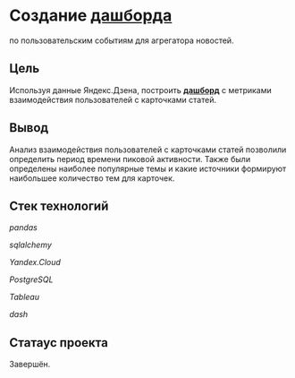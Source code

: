 # Создание [**дашборда**](https://public.tableau.com/views/Book1_16503906508950/Dashboard1?:language=en-US&publish=yes&:display_count=n&:origin=viz_share_link)
 по пользовательским событиям для агрегатора новостей.

## Цель

Используя данные Яндекс.Дзена, построить [**дашборд**](https://public.tableau.com/views/Book1_16503906508950/Dashboard1?:language=en-US&publish=yes&:display_count=n&:origin=viz_share_link)
 с метриками взаимодействия пользователей с карточками статей.

## Вывод

Анализ взаимодействия пользователей с карточками статей позволили определить период времени пиковой активности. Также были определены наиболее популярные темы и какие источники формируют наибольшее количество тем для карточек.

## Стек технологий

 *pandas*

 *sqlalchemy*

 *Yandex.Cloud*

 *PostgreSQL*

 *Tableau*
 
 *dash*

## Статаус проекта

Завершён.